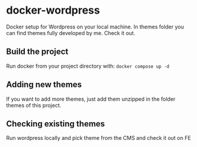 # docker-wordpress
Docker setup for Wordpress on your local machine. In themes folder you can find themes fully developed by me. Check it out.

## Build the project
Run docker from your project directory with:
`docker compose up -d`

## Adding new themes
If you want to add more themes, just add them unzipped in the folder themes of this project.

## Checking existing themes
Run wordpress locally and pick theme from the CMS and check it out on FE

